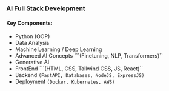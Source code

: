 ### AI Full Stack Development
#### Key Components:
- Python (OOP)
- Data Analysis
- Machine Learning / Deep Learning
- Advanced AI Concepts ```(Finetuning, NLP, Transformers)``
- Generative AI
- FrontEnd ```(HTML, CSS, Tailwind CSS, JS, React)``
- Backend ```(FastAPI, Databases, NodeJS, ExpressJS)```
- Deployment ```(Docker, Kubernetes, AWS)```